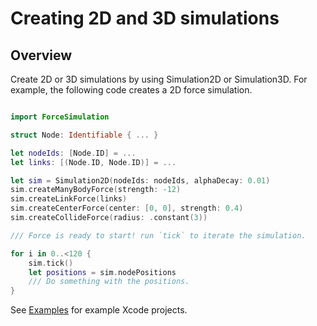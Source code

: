 # Creating 2D and 3D simulations 


## Overview

Create 2D or 3D simulations by using Simulation2D or Simulation3D.
For example, the following code creates a 2D force simulation.

```swift

import ForceSimulation

struct Node: Identifiable { ... }

let nodeIds: [Node.ID] = ... 
let links: [(Node.ID, Node.ID)] = ... 

let sim = Simulation2D(nodeIds: nodeIds, alphaDecay: 0.01)
sim.createManyBodyForce(strength: -12)
sim.createLinkForce(links)
sim.createCenterForce(center: [0, 0], strength: 0.4)
sim.createCollideForce(radius: .constant(3))

/// Force is ready to start! run `tick` to iterate the simulation.

for i in 0..<120 {
    sim.tick()
    let positions = sim.nodePositions
    /// Do something with the positions.
}

```

See [Examples](https://github.com/li3zhen1/Grape/tree/main/Examples) for example Xcode projects.